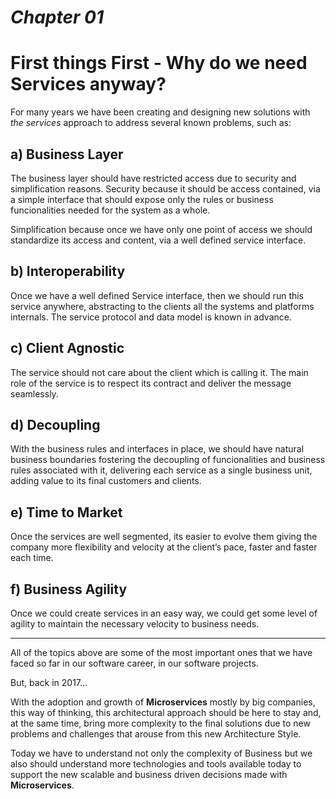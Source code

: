 # _Chapter 01_

# First things First - Why do we need Services anyway?

For many years we have been creating and designing new solutions with _the services_ approach to address several known problems, such as:

## **a\) Business Layer**

The business layer should have restricted access due to security and simplification reasons. Security because it should be access contained, via a simple interface that should expose only the rules or business funcionalities needed for the system as a whole.

Simplification because once we have only one point of access we should standardize its access and content, via a well defined service interface.

## **b\) Interoperability**

Once we have a well defined Service interface, then we should run this service anywhere, abstracting to the clients all the systems and platforms internals. The service protocol and data model is known in advance.

## **c\) Client Agnostic**

The service should not care about the client which is calling it. The main role of the service is to respect its contract and deliver the message seamlessly.

## **d\) Decoupling**

With the business rules and interfaces in place, we should have natural business boundaries fostering the decoupling of funcionalities and business rules associated with it, delivering each service as a single business unit, adding value to its final customers and clients.

## **e\) Time to Market**

Once the services are well segmented, its easier to evolve them giving the company more flexibility and velocity at the client’s pace, faster and faster each time.

## f\) Business Agility

Once we could create services in an easy way, we could get some level of agility to maintain the necessary velocity to business needs.

---

All of the topics above are some of the most important ones that we have faced so far in our software career, in our software projects.

But, back in 2017…

With the adoption and growth of **Microservices** mostly by big companies, this way of thinking, this architectural approach should be here to stay and, at the same time, bring more complexity to the final solutions due to new problems and challenges that arouse from this new Architecture Style.

Today we have to understand not only the complexity of Business but we also should understand more technologies and tools available today to support the new scalable and business driven decisions made with **Microservices**.


